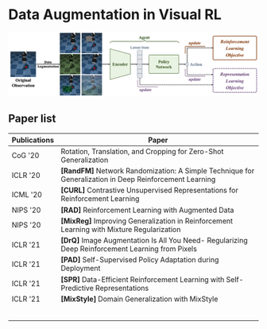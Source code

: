 # Data Augmentation in Visual RL

![DA in visual RL](https://github.com/Guozheng-Ma/DA-in-visualRL/blob/c6057fb0b4c6461e2c122c60403aab21479b689e/Image/DA%20in%20visual%20RL.png)

## Paper list

|  Publications   | Paper  |
|  ----  | ----  |
| CoG '20 | Rotation, Translation, and Cropping for Zero-Shot Generalization |
| ICLR '20 | **[RandFM]** Network Randomization: A Simple Technique for Generalization in Deep Reinforcement Learning |
| ICML '20 | **[CURL]** Contrastive Unsupervised Representations for Reinforcement Learning |
| NIPS '20 | **[RAD]** Reinforcement Learning with Augmented Data |
| NIPS '20 | **[MixReg]** Improving Generalization in Reinforcement Learning with Mixture Regularization |
| ICLR '21 | **[DrQ]** Image Augmentation Is All You Need- Regularizing Deep Reinforcement Learning from Pixels |
| ICLR '21 | **[PAD]** Self-Supervised Policy Adaptation during Deployment |
| ICLR '21 | **[SPR]** Data-Efficient Reinforcement Learning with Self-Predictive Representations |
| ICLR '21 | **[MixStyle]** Domain Generalization with MixStyle |
|  |  |
|  |  |
|  |  |
|  |  |
|  |  |
|  |  |
